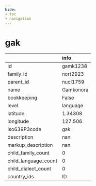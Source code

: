 ```yaml
---
hide:
- toc
- navigation
---
```

# gak
|                      | info      |
|:---------------------|:----------|
| id                   | gamk1238  |
| family_id            | nort2923  |
| parent_id            | nucl1759  |
| name                 | Gamkonora |
| bookkeeping          | False     |
| level                | language  |
| latitude             | 1.34308   |
| longitude            | 127.506   |
| iso639P3code         | gak       |
| description          | nan       |
| markup_description   | nan       |
| child_family_count   | 0         |
| child_language_count | 0         |
| child_dialect_count  | 0         |
| country_ids          | ID        |